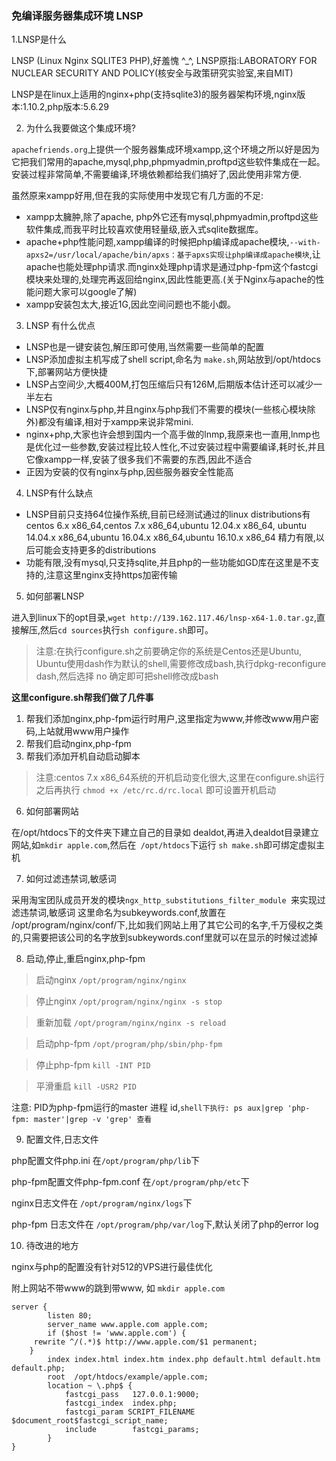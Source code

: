 ### 免编译服务器集成环境 LNSP

1.LNSP是什么

LNSP (Linux Nginx SQLITE3 PHP),好羞愧 ^\_\^, LNSP原指:LABORATORY FOR NUCLEAR SECURITY AND POLICY(核安全与政策研究实验室,来自MIT)

LNSP是在linux上适用的nginx+php(支持sqlite3)的服务器架构环境,nginx版本:1.10.2,php版本:5.6.29

2. 为什么我要做这个集成环境?

`apachefriends.org`上提供一个服务器集成环境xampp,这个环境之所以好是因为它把我们常用的apache,mysql,php,phpmyadmin,proftpd这些软件集成在一起。安装过程非常简单,不需要编译,环境依赖都给我们搞好了,因此使用非常方便.

虽然原来xampp好用,但在我的实际使用中发现它有几方面的不足:
- xampp太臃肿,除了apache, php外它还有mysql,phpmyadmin,proftpd这些软件集成,而我平时比较喜欢使用轻量级,嵌入式sqlite数据库。
- apache+php性能问题,xampp编译的时候把php编译成apache模块,`--with-apxs2=/usr/local/apache/bin/apxs：基于apxs实现让php编译成apache模块`,让apache也能处理php请求.而nginx处理php请求是通过php-fpm这个fastcgi模块来处理的,处理完再返回给nginx,因此性能更高.(关于Nginx与apache的性能问题大家可以google了解)
- xampp安装包太大,接近1G,因此空间问题也不能小觑。

3. LNSP 有什么优点
- LNSP也是一键安装包,解压即可使用,当然需要一些简单的配置
- LNSP添加虚拟主机写成了shell script,命名为 `make.sh`,网站放到/opt/htdocs下,部署网站方便快捷
- LNSP占空间少,大概400M,打包压缩后只有126M,后期版本估计还可以减少一半左右
- LNSP仅有nginx与php,并且nginx与php我们不需要的模块(一些核心模块除外)都没有编译,相对于xampp来说非常mini.
- nginx+php,大家也许会想到国内一个高手做的lnmp,我原来也一直用,lnmp也是优化过一些参数,安装过程比较人性化,不过安装过程中需要编译,耗时长,并且它像xampp一样,安装了很多我们不需要的东西,因此不适合
- 正因为安装的仅有nginx与php,因些服务器安全性能高

4. LNSP有什么缺点
- LNSP目前只支持64位操作系统,目前已经测试通过的linux distributions有centos 6.x x86_64,centos 7.x x86_64,ubuntu 12.04.x x86_64, ubuntu 14.04.x x86_64,ubuntu 16.04.x x86_64,ubuntu 16.10.x x86_64 精力有限,以后可能会支持更多的distributions
- 功能有限,没有mysql,只支持sqlite,并且php的一些功能如GD库在这里是不支持的,注意这里nginx支持https加密传输

5. 如何部署LNSP

进入到linux下的opt目录,`wget http://139.162.117.46/lnsp-x64-1.0.tar.gz`,直接解压,然后`cd sources`执行`sh configure.sh`即可。

> 注意:在执行configure.sh之前要确定你的系统是Centos还是Ubuntu, Ubuntu使用dash作为默认的shell,需要修改成bash,执行dpkg-reconfigure dash,然后选择 no 确定即可把shell修改成bash


**这里configure.sh帮我们做了几件事**
1. 帮我们添加nginx,php-fpm运行时用户,这里指定为www,并修改www用户密码,上站就用www用户操作
2. 帮我们启动nginx,php-fpm
3. 帮我们添加开机自动启动脚本

> 注意:centos 7.x x86_64系统的开机启动变化很大,这里在configure.sh运行之后再执行 `chmod +x /etc/rc.d/rc.local`  即可设置开机启动


6. 如何部署网站

 在/opt/htdocs下的文件夹下建立自己的目录如 dealdot,再进入dealdot目录建立网站,如`mkdir apple.com`,然后在` /opt/htdocs`下运行 `sh make.sh`即可绑定虚拟主机
 
7. 如何过滤违禁词,敏感词

采用淘宝团队成员开发的模块`ngx_http_substitutions_filter_module `来实现过滤违禁词,敏感词
这里命名为subkeywords.conf,放置在 /opt/program/nginx/conf/下,比如我们网站上用了其它公司的名字,千万侵权之类的,只需要把该公司的名字放到subkeywords.conf里就可以在显示的时候过滤掉

8. 启动,停止,重启nginx,php-fpm

> 启动nginx `/opt/program/nginx/nginx`

> 停止nginx `/opt/program/nginx/nginx -s stop`

> 重新加载 `/opt/program/nginx/nginx -s reload`

> 启动php-fpm `/opt/program/php/sbin/php-fpm`

> 停止php-fpm `kill -INT PID`

> 平滑重启 `kill -USR2 PID`

注意: PID为php-fpm运行的master 进程 id,`shell下执行: ps aux|grep 'php-fpm: master'|grep -v 'grep' 查看`

9. 配置文件,日志文件

php配置文件php.ini 在`/opt/program/php/lib`下

php-fpm配置文件php-fpm.conf 在`/opt/program/php/etc`下

nginx日志文件在 `/opt/program/nginx/logs`下

php-fpm 日志文件在 `/opt/program/php/var/log`下,默认关闭了php的error log

10. 待改进的地方

nginx与php的配置没有针对512的VPS进行最佳优化

附上网站不带www的跳到带www, 如 `mkdir apple.com`
```
server {
        listen 80;
        server_name www.apple.com apple.com;
        if ($host != 'www.apple.com') {
	 rewrite ^/(.*)$ http://www.apple.com/$1 permanent;
	}
        index index.html index.htm index.php default.html default.htm default.php;
        root  /opt/htdocs/example/apple.com;
        location ~ \.php$ {
            fastcgi_pass   127.0.0.1:9000;
            fastcgi_index  index.php;
            fastcgi_param SCRIPT_FILENAME $document_root$fastcgi_script_name;
            include        fastcgi_params;
        }
}
```

